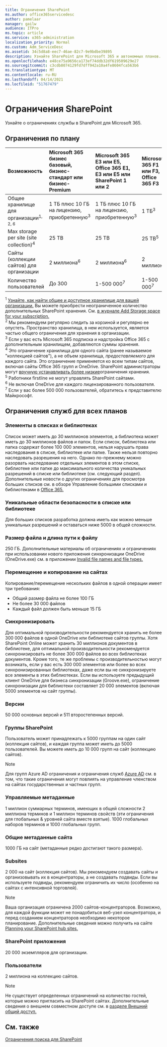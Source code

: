 ```yaml
---
title: Ограничения SharePoint
ms.author: office365servicedesc
author: pamelaar
manager: gailw
audience: ITPro
ms.topic: article
ms.service: o365-administration
localization_priority: Normal
ms.custom: Adm_ServiceDesc
ms.assetid: 34c5d8a8-eec7-46ae-82c7-9e9bdbe39895
description: Узнайте SharePoint для Microsoft 365 и автономных планов.
ms.openlocfilehash: e48ce75a9656ca173ef74ddb32df619509629e27
ms.sourcegitcommit: c3cdb8074129fd7dff942a10a4fe8604fca563b6
ms.translationtype: MT
ms.contentlocale: ru-RU
ms.lasthandoff: 04/14/2021
ms.locfileid: "51767479"
---
```

# <a name="sharepoint-limits"></a>Ограничения SharePoint

Узнайте о ограничениях службы в SharePoint для Microsoft 365.
  
## <a name="limits-by-plan"></a>Ограничения по плану 

| Возможность | Microsoft 365 бизнес базовый, бизнес-стандарт или бизнес-Premium | Microsoft 365 E3 или E5, Office 365 E1, E3 или E5 или SharePoint 1 или 2 | Microsoft 365 F1 или F3, Office 365 F3 |
|:-----|:-----|:-----|:-----|
|Общее хранилище для организации<sup>1, 2, 6</sup> <br/> |1 ТБ плюс 10 ГБ на лицензию, приобретенную<sup>3</sup>  <br/> |1 ТБ плюс 10 ГБ на лицензию, приобретенную<sup>3</sup> <br/> |1 ТБ<sup>3</sup> <br/> |
|Max storage per site (site collection)<sup>4</sup><br/> |25 TB <br/> |25 TB <br/> |25 TB<sup>5</sup> <br/> |
|Сайты (коллекции сайтов) для организации  <br/> |2 миллиона<sup>6</sup> <br/> |2 миллиона<sup>6</sup> <br/> |2 миллиона<br/> |
|Количество пользователей  <br/> |До 300  <br/> |1-500 000<sup>7</sup> <br/> |1-500 000<sup>7</sup> <br/> |
   
<sup>1</sup> [Узнайте, как найти общее и доступное хранилище для вашей организации.](/sharepoint/manage-site-collection-storage-limits) Вы можете приобрести неограниченное количество дополнительных SharePoint хранения. См. [в журнале Add Storage space for your subscription.](/office365/admin/subscriptions-and-billing/add-storage-space) 
<br/><sup>2</sup> Мы рекомендуем регулярно следить за корзиной и регулярно ее опустеть. Пространство хранилища, в нем используется, является частью общего ограничения для хранения в организации. 
<br/> <sup>3</sup> Если у вас есть Microsoft 365 подписка и надстройка Office 365 с дополнительным хранилищем, добавляются суммы хранения. 
<br/> <sup>4</sup> Это ограничение хранилища *для* одного сайта (ранее называемое "коллекцией сайтов"), а не объем хранилища, *предоставляемого* для каждого сайта. Это ограничение применяется ко всем типам сайтов, включая сайты Office 365 групп и OneDrive. SharePoint администраторы могут [вручную устанавливать более низкие](/sharepoint/manage-site-collection-storage-limits#manage-individual-site-storage-limits)ограничения хранения. 
<br/> <sup>5</sup> Работники firstline не могут управлять SharePoint сайтами. 
<br/> <sup>6</sup> Не включая OneDrive для каждого лицензированного пользователя. 
<br/> <sup>7</sup> Если у вас более 500 000 пользователей, обратитесь к представителю Майкрософт. 
  
## <a name="service-limits-for-all-plans"></a>Ограничения служб для всех планов

### <a name="items-in-lists-and-libraries"></a>Элементы в списках и библиотеках

Список может иметь до 30 миллионов элементов, а библиотека может иметь до 30 миллионов файлов и папок. Если список, библиотека или папка содержат более 100 000 элементов, нельзя нарушать права наследования в списке, библиотеке или папке. Также нельзя повторно наследовать разрешения на него. Однако по-прежнему можно разорвать наследование отдельных элементов в этом списке, библиотеке или папке до максимального количества уникальных разрешений в списке или библиотеке (см. следующий раздел). Дополнительные новости о других ограничениях для просмотра больших списков см. в обзоре Управление большими списками и библиотеками в [Office 365.](https://support.office.com/article/b4038448-ec0e-49b7-b853-679d3d8fb784)

### <a name="unique-security-scopes-per-list-or-library"></a>Уникальные области безопасности в списке или библиотеке

Для больших списков разработка должна иметь как можно меньше уникальных разрешений и оставаться ниже 5000 в общей сложности.

### <a name="file-size-and-file-path-length"></a>Размер файла и длина пути к файлу

250 ГБ. Дополнительные материалы об ограничениях и ограничениях при использовании нового приложения синхронизации OneDrive (OneDrive.exe) см. в приложении [Invalid file names and file types.](https://support.office.com/article/64883a5d-228e-48f5-b3d2-eb39e07630fa)

### <a name="moving-and-copying-across-sites"></a>Перемещение и копирование на сайтах

Копирование/перемещение нескольких файлов в одной операции имеет три требования:

- Общий размер файла не более 100 ГБ
- Не более 30 000 файлов
- Каждый файл должен быть меньше 15 ГБ

### <a name="sync"></a>Синхронизировать

Для оптимальной производительности рекомендуется хранить не более 300 000 файлов в одной OneDrive или библиотеке сайтов группы. Хотя SharePoint Online может хранить 30 миллионов документов в библиотеке, для оптимальной производительности рекомендуется синхронизировать не более 300 000 файлов во всех библиотеках документов. Кроме того, те же проблемы с производительностью могут возникать, если у вас есть 300 000 элементов или более во всех синхронизированных библиотеках, даже если вы не синхронизируете все элементы в этих библиотеках. Если вы используете предыдущий клиент OneDrive для бизнеса синхронизации (Groove.exe), ограничение синхронизации для библиотеки составляет 20 000 элементов (включая 5000 элементов на сайт группы).

### <a name="versions"></a>Версии

50 000 основных версий и 511 второстепенных версий.

### <a name="sharepoint-groups"></a>Группы SharePoint

Пользователь может принадлежать к 5000 группам на один сайт (коллекция сайтов), и каждая группа может иметь до 5000 пользователей. Вы можете иметь до 10 000 групп на сайт (коллекцию сайтов).

> [!NOTE]
> Для групп Azure AD ограничения и ограничения служб [Azure AD](/azure/active-directory/users-groups-roles/directory-service-limits-restrictions) см. в том, что такие ограничения могут повлиять на управление членством на сайтах государственных и частных групп.

### <a name="managed-metadata"></a>Управляемые метаданные

1 миллион суммарных терминов, имеющих в общей сложности 2 миллиона терминов и 1 миллион терминов свойств (эти ограничения для глобальных & уровней сайта вместе взятые). 1000 глобальных наборов терминов и 1000 глобальных групп.

### <a name="overall-site-metadata"></a>Общие метаданные сайта

1000 ГБ на сайт (метаданные редко достигают такого размера).

### <a name="subsites"></a>Subsites

2 000 на сайт (коллекция сайтов). Мы рекомендуем создавать сайты и организовывать их в концентраторы, а не создавать подвиды. Если вы используете подвиды, рекомендуем ограничить их число (особенно на сайтах с интенсивной торговлей).

> [!NOTE]
> Ваша организация ограничена 2000 сайтов-концентраторов. Возможно, для каждой функции может не понадобиться веб-узел концентратора, и перед созданием концентраторов необходимо некоторое планирование. Дополнительные сведения можно получить на сайте [Planning your SharePoint hub sites.](/sharepoint/planning-hub-sites)

### <a name="sharepoint-hosted-applications"></a>SharePoint приложения

20 000 экземпляров для организации.

### <a name="users"></a>Пользователи

2 миллиона на коллекцию сайтов.

> [!NOTE]
> Не существует определенных ограничений на количество гостей, которые можно пригласить на SharePoint сайтах. Дополнительные сведения о внешнем совместном доступе см. в [разделе Внешний общий доступ.](/sharepoint/external-sharing-overview)

## <a name="see-also"></a>См. также

[Ограничения поиска для SharePoint](/sharepoint/search-limits)